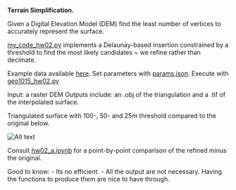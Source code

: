 **Terrain Simplification.**

Given a Digital Elevation Model (DEM) find the least number of vertices to accurately represent the surface. 

[my_code_hw02.py](https://github.com/AdrianKriger/terrain101/blob/main/hw02_a/my_code_hw02.py) implements a Delaunay-based insertion constrained by a threshold to find the 
most likely candidates ~ we refine rather than decimate.

Example data available [here](https://3d.bk.tudelft.nl/courses/backup/geo1015/2018/hw/02/).
Set parameters with [params.json](https://github.com/AdrianKriger/terrain101/blob/main/hw02_a/params.json). Execute with [geo1015_hw02.py](https://github.com/AdrianKriger/terrain101/blob/main/hw02_a/geo1015_hw02.py)

Input: a raster DEM
Outputs include: an .obj of the triangulation and a .tif of the interpolated surface.

Triangulated surface with 100-, 50- and 25m threshold compared to the original below.

![Alt text](https://github.com/AdrianKriger/terrain101/blob/main/hw02_a/hw02_a_smaller.gif)

Consult [hw02_a.ipynb](https://github.com/AdrianKriger/terrain101/blob/main/hw02_a/hw02_a.ipynb) for a point-by-point comparison of the refined minus the original.

Good to know:
              - Its no efficient.
              - All the output are not necessary. Having the functions to produce them are nice to have through.
